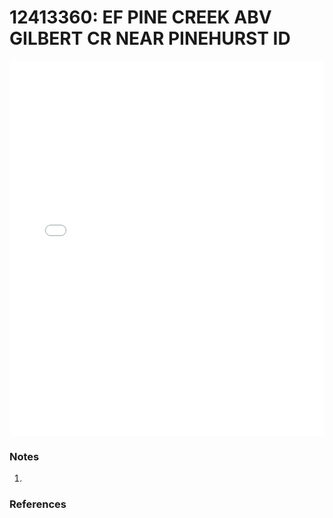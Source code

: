 # 12413360: EF PINE CREEK ABV GILBERT CR NEAR PINEHURST ID

<iframe src="/_static/stations/12413360_fdc.html" width="100%" height="600" frameborder="0"></iframe>

### Notes
1. 

### References

